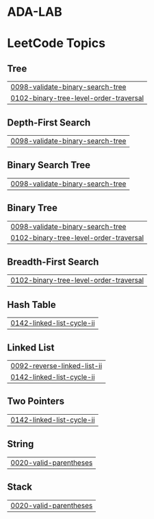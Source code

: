 # ADA-LAB
<!---LeetCode Topics Start-->
# LeetCode Topics
## Tree
|  |
| ------- |
| [0098-validate-binary-search-tree](https://github.com/KanishkaSharma18/ADA-LAB/tree/master/0098-validate-binary-search-tree) |
| [0102-binary-tree-level-order-traversal](https://github.com/KanishkaSharma18/ADA-LAB/tree/master/0102-binary-tree-level-order-traversal) |
## Depth-First Search
|  |
| ------- |
| [0098-validate-binary-search-tree](https://github.com/KanishkaSharma18/ADA-LAB/tree/master/0098-validate-binary-search-tree) |
## Binary Search Tree
|  |
| ------- |
| [0098-validate-binary-search-tree](https://github.com/KanishkaSharma18/ADA-LAB/tree/master/0098-validate-binary-search-tree) |
## Binary Tree
|  |
| ------- |
| [0098-validate-binary-search-tree](https://github.com/KanishkaSharma18/ADA-LAB/tree/master/0098-validate-binary-search-tree) |
| [0102-binary-tree-level-order-traversal](https://github.com/KanishkaSharma18/ADA-LAB/tree/master/0102-binary-tree-level-order-traversal) |
## Breadth-First Search
|  |
| ------- |
| [0102-binary-tree-level-order-traversal](https://github.com/KanishkaSharma18/ADA-LAB/tree/master/0102-binary-tree-level-order-traversal) |
## Hash Table
|  |
| ------- |
| [0142-linked-list-cycle-ii](https://github.com/KanishkaSharma18/ADA-LAB/tree/master/0142-linked-list-cycle-ii) |
## Linked List
|  |
| ------- |
| [0092-reverse-linked-list-ii](https://github.com/KanishkaSharma18/ADA-LAB/tree/master/0092-reverse-linked-list-ii) |
| [0142-linked-list-cycle-ii](https://github.com/KanishkaSharma18/ADA-LAB/tree/master/0142-linked-list-cycle-ii) |
## Two Pointers
|  |
| ------- |
| [0142-linked-list-cycle-ii](https://github.com/KanishkaSharma18/ADA-LAB/tree/master/0142-linked-list-cycle-ii) |
## String
|  |
| ------- |
| [0020-valid-parentheses](https://github.com/KanishkaSharma18/ADA-LAB/tree/master/0020-valid-parentheses) |
## Stack
|  |
| ------- |
| [0020-valid-parentheses](https://github.com/KanishkaSharma18/ADA-LAB/tree/master/0020-valid-parentheses) |
<!---LeetCode Topics End-->